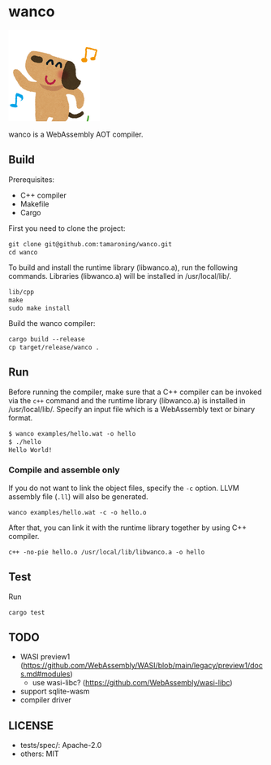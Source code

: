 # wanco

![plot](./animal_dance_dog.png)

wanco is a WebAssembly AOT compiler.

## Build

Prerequisites:
- C++ compiler
- Makefile
- Cargo

First you need to clone the project:
```
git clone git@github.com:tamaroning/wanco.git
cd wanco
```

To build and install the runtime library (libwanco.a), run the following commands.
Libraries (libwanco.a) will be installed in /usr/local/lib/.

```
lib/cpp
make
sudo make install
```

Build the wanco compiler:
```
cargo build --release
cp target/release/wanco .
```

## Run

Before running the compiler, make sure that a C++ compiler can be invoked via the `c++` command and the runtime library (libwanco.a) is installed in /usr/local/lib/.
Specify an input file which is a WebAssembly text or binary format.

```
$ wanco examples/hello.wat -o hello
$ ./hello
Hello World!
```

### Compile and assemble only

If you do not want to link the object files, specify the `-c` option.
LLVM assembly file (`.ll`) will also be generated.

```
wanco examples/hello.wat -c -o hello.o
```

After that, you can link it with the runtime library together by using C++ compiler.

```
c++ -no-pie hello.o /usr/local/lib/libwanco.a -o hello
```

## Test

Run
```
cargo test
```

## TODO

- WASI preview1 (https://github.com/WebAssembly/WASI/blob/main/legacy/preview1/docs.md#modules)
    - use wasi-libc? (https://github.com/WebAssembly/wasi-libc)
- support sqlite-wasm
- compiler driver

## LICENSE

- tests/spec/: Apache-2.0
- others: MIT
